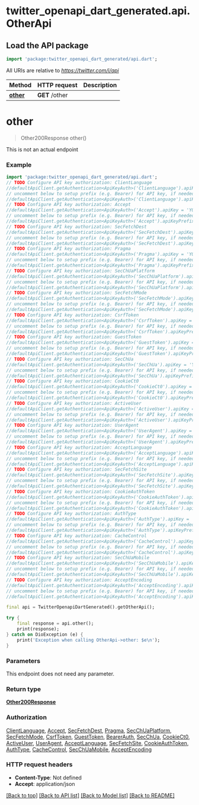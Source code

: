 # twitter_openapi_dart_generated.api.OtherApi

## Load the API package
```dart
import 'package:twitter_openapi_dart_generated/api.dart';
```

All URIs are relative to *https://twitter.com/i/api*

Method | HTTP request | Description
------------- | ------------- | -------------
[**other**](OtherApi.md#other) | **GET** /other | 


# **other**
> Other200Response other()



This is not an actual endpoint

### Example
```dart
import 'package:twitter_openapi_dart_generated/api.dart';
// TODO Configure API key authorization: ClientLanguage
//defaultApiClient.getAuthentication<ApiKeyAuth>('ClientLanguage').apiKey = 'YOUR_API_KEY';
// uncomment below to setup prefix (e.g. Bearer) for API key, if needed
//defaultApiClient.getAuthentication<ApiKeyAuth>('ClientLanguage').apiKeyPrefix = 'Bearer';
// TODO Configure API key authorization: Accept
//defaultApiClient.getAuthentication<ApiKeyAuth>('Accept').apiKey = 'YOUR_API_KEY';
// uncomment below to setup prefix (e.g. Bearer) for API key, if needed
//defaultApiClient.getAuthentication<ApiKeyAuth>('Accept').apiKeyPrefix = 'Bearer';
// TODO Configure API key authorization: SecFetchDest
//defaultApiClient.getAuthentication<ApiKeyAuth>('SecFetchDest').apiKey = 'YOUR_API_KEY';
// uncomment below to setup prefix (e.g. Bearer) for API key, if needed
//defaultApiClient.getAuthentication<ApiKeyAuth>('SecFetchDest').apiKeyPrefix = 'Bearer';
// TODO Configure API key authorization: Pragma
//defaultApiClient.getAuthentication<ApiKeyAuth>('Pragma').apiKey = 'YOUR_API_KEY';
// uncomment below to setup prefix (e.g. Bearer) for API key, if needed
//defaultApiClient.getAuthentication<ApiKeyAuth>('Pragma').apiKeyPrefix = 'Bearer';
// TODO Configure API key authorization: SecChUaPlatform
//defaultApiClient.getAuthentication<ApiKeyAuth>('SecChUaPlatform').apiKey = 'YOUR_API_KEY';
// uncomment below to setup prefix (e.g. Bearer) for API key, if needed
//defaultApiClient.getAuthentication<ApiKeyAuth>('SecChUaPlatform').apiKeyPrefix = 'Bearer';
// TODO Configure API key authorization: SecFetchMode
//defaultApiClient.getAuthentication<ApiKeyAuth>('SecFetchMode').apiKey = 'YOUR_API_KEY';
// uncomment below to setup prefix (e.g. Bearer) for API key, if needed
//defaultApiClient.getAuthentication<ApiKeyAuth>('SecFetchMode').apiKeyPrefix = 'Bearer';
// TODO Configure API key authorization: CsrfToken
//defaultApiClient.getAuthentication<ApiKeyAuth>('CsrfToken').apiKey = 'YOUR_API_KEY';
// uncomment below to setup prefix (e.g. Bearer) for API key, if needed
//defaultApiClient.getAuthentication<ApiKeyAuth>('CsrfToken').apiKeyPrefix = 'Bearer';
// TODO Configure API key authorization: GuestToken
//defaultApiClient.getAuthentication<ApiKeyAuth>('GuestToken').apiKey = 'YOUR_API_KEY';
// uncomment below to setup prefix (e.g. Bearer) for API key, if needed
//defaultApiClient.getAuthentication<ApiKeyAuth>('GuestToken').apiKeyPrefix = 'Bearer';
// TODO Configure API key authorization: SecChUa
//defaultApiClient.getAuthentication<ApiKeyAuth>('SecChUa').apiKey = 'YOUR_API_KEY';
// uncomment below to setup prefix (e.g. Bearer) for API key, if needed
//defaultApiClient.getAuthentication<ApiKeyAuth>('SecChUa').apiKeyPrefix = 'Bearer';
// TODO Configure API key authorization: CookieCt0
//defaultApiClient.getAuthentication<ApiKeyAuth>('CookieCt0').apiKey = 'YOUR_API_KEY';
// uncomment below to setup prefix (e.g. Bearer) for API key, if needed
//defaultApiClient.getAuthentication<ApiKeyAuth>('CookieCt0').apiKeyPrefix = 'Bearer';
// TODO Configure API key authorization: ActiveUser
//defaultApiClient.getAuthentication<ApiKeyAuth>('ActiveUser').apiKey = 'YOUR_API_KEY';
// uncomment below to setup prefix (e.g. Bearer) for API key, if needed
//defaultApiClient.getAuthentication<ApiKeyAuth>('ActiveUser').apiKeyPrefix = 'Bearer';
// TODO Configure API key authorization: UserAgent
//defaultApiClient.getAuthentication<ApiKeyAuth>('UserAgent').apiKey = 'YOUR_API_KEY';
// uncomment below to setup prefix (e.g. Bearer) for API key, if needed
//defaultApiClient.getAuthentication<ApiKeyAuth>('UserAgent').apiKeyPrefix = 'Bearer';
// TODO Configure API key authorization: AcceptLanguage
//defaultApiClient.getAuthentication<ApiKeyAuth>('AcceptLanguage').apiKey = 'YOUR_API_KEY';
// uncomment below to setup prefix (e.g. Bearer) for API key, if needed
//defaultApiClient.getAuthentication<ApiKeyAuth>('AcceptLanguage').apiKeyPrefix = 'Bearer';
// TODO Configure API key authorization: SecFetchSite
//defaultApiClient.getAuthentication<ApiKeyAuth>('SecFetchSite').apiKey = 'YOUR_API_KEY';
// uncomment below to setup prefix (e.g. Bearer) for API key, if needed
//defaultApiClient.getAuthentication<ApiKeyAuth>('SecFetchSite').apiKeyPrefix = 'Bearer';
// TODO Configure API key authorization: CookieAuthToken
//defaultApiClient.getAuthentication<ApiKeyAuth>('CookieAuthToken').apiKey = 'YOUR_API_KEY';
// uncomment below to setup prefix (e.g. Bearer) for API key, if needed
//defaultApiClient.getAuthentication<ApiKeyAuth>('CookieAuthToken').apiKeyPrefix = 'Bearer';
// TODO Configure API key authorization: AuthType
//defaultApiClient.getAuthentication<ApiKeyAuth>('AuthType').apiKey = 'YOUR_API_KEY';
// uncomment below to setup prefix (e.g. Bearer) for API key, if needed
//defaultApiClient.getAuthentication<ApiKeyAuth>('AuthType').apiKeyPrefix = 'Bearer';
// TODO Configure API key authorization: CacheControl
//defaultApiClient.getAuthentication<ApiKeyAuth>('CacheControl').apiKey = 'YOUR_API_KEY';
// uncomment below to setup prefix (e.g. Bearer) for API key, if needed
//defaultApiClient.getAuthentication<ApiKeyAuth>('CacheControl').apiKeyPrefix = 'Bearer';
// TODO Configure API key authorization: SecChUaMobile
//defaultApiClient.getAuthentication<ApiKeyAuth>('SecChUaMobile').apiKey = 'YOUR_API_KEY';
// uncomment below to setup prefix (e.g. Bearer) for API key, if needed
//defaultApiClient.getAuthentication<ApiKeyAuth>('SecChUaMobile').apiKeyPrefix = 'Bearer';
// TODO Configure API key authorization: AcceptEncoding
//defaultApiClient.getAuthentication<ApiKeyAuth>('AcceptEncoding').apiKey = 'YOUR_API_KEY';
// uncomment below to setup prefix (e.g. Bearer) for API key, if needed
//defaultApiClient.getAuthentication<ApiKeyAuth>('AcceptEncoding').apiKeyPrefix = 'Bearer';

final api = TwitterOpenapiDartGenerated().getOtherApi();

try {
    final response = api.other();
    print(response);
} catch on DioException (e) {
    print('Exception when calling OtherApi->other: $e\n');
}
```

### Parameters
This endpoint does not need any parameter.

### Return type

[**Other200Response**](Other200Response.md)

### Authorization

[ClientLanguage](../README.md#ClientLanguage), [Accept](../README.md#Accept), [SecFetchDest](../README.md#SecFetchDest), [Pragma](../README.md#Pragma), [SecChUaPlatform](../README.md#SecChUaPlatform), [SecFetchMode](../README.md#SecFetchMode), [CsrfToken](../README.md#CsrfToken), [GuestToken](../README.md#GuestToken), [BearerAuth](../README.md#BearerAuth), [SecChUa](../README.md#SecChUa), [CookieCt0](../README.md#CookieCt0), [ActiveUser](../README.md#ActiveUser), [UserAgent](../README.md#UserAgent), [AcceptLanguage](../README.md#AcceptLanguage), [SecFetchSite](../README.md#SecFetchSite), [CookieAuthToken](../README.md#CookieAuthToken), [AuthType](../README.md#AuthType), [CacheControl](../README.md#CacheControl), [SecChUaMobile](../README.md#SecChUaMobile), [AcceptEncoding](../README.md#AcceptEncoding)

### HTTP request headers

 - **Content-Type**: Not defined
 - **Accept**: application/json

[[Back to top]](#) [[Back to API list]](../README.md#documentation-for-api-endpoints) [[Back to Model list]](../README.md#documentation-for-models) [[Back to README]](../README.md)

